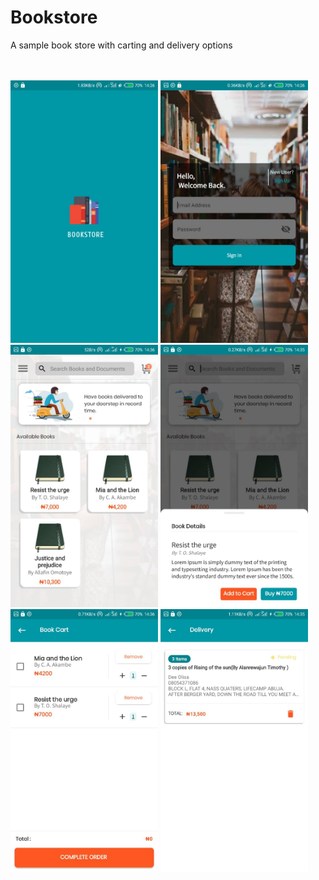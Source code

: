 # Bookstore
A sample book store with carting and delivery options 

<br/>
<br/>
<img src="images2/b1.jpeg" height="420"/>
<img src="images2/b2.jpeg" height="420"/>
<img src="images2/b5.jpeg" height="420"/>
<img src="images2/b3.jpeg" height="420"/>
<img src="images2/b6.jpeg" height="420"/>
<img src="images2/b4.jpeg" height="420"/>
